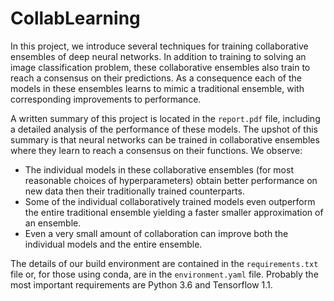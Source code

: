 # CollabLearning
In this project, we introduce several techniques for training collaborative ensembles of deep neural networks. In addition to training to solving an image classification problem, these collaborative ensembles also train to reach a consensus on their predictions. As a consequence each of the models in these ensembles learns to mimic a traditional ensemble, with corresponding improvements to performance.

A written summary of this project is located in the `report.pdf` file, including a detailed analysis of the performance of these models. The upshot of this summary is that neural networks can be trained in collaborative ensembles where they learn to reach a consensus on their functions. We observe:
* The individual models in these collaborative ensembles (for most reasonable choices of hyperparameters) obtain better performance on new data then their traditionally trained counterparts. 
* Some of the individual collaboratively trained models even outperform the entire traditional ensemble yielding a faster smaller approximation of an ensemble.
* Even a very small amount of collaboration can improve both the individual models and the entire ensemble.

The details of our build environment are contained in the `requirements.txt` file or, for those using conda, are in the `environment.yaml` file. Probably the most important requirements are Python 3.6 and Tensorflow 1.1.